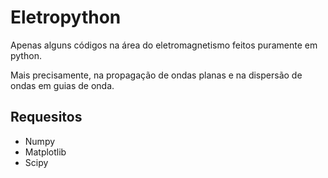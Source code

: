 # Eletropython

Apenas alguns códigos na área do eletromagnetismo feitos puramente em python. 

Mais precisamente, na propagação de ondas planas e na dispersão de ondas em guias de onda.

## Requesitos

 - Numpy
 - Matplotlib
 - Scipy
